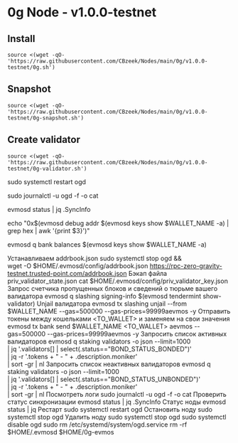 #  0g Node - v1.0.0-testnet

## Install
```
source <(wget -qO- 'https://raw.githubusercontent.com/CBzeek/Nodes/main/0g/v1.0.0-testnet/0g.sh')

```

## Snapshot
```
source <(wget -qO- 'https://raw.githubusercontent.com/CBzeek/Nodes/main/0g/v1.0.0-testnet/0g-snapshot.sh')

```

## Create validator
```
source <(wget -qO- 'https://raw.githubusercontent.com/CBzeek/Nodes/main/0g/v1.0.0-testnet/0g-validator.sh')

```




sudo systemctl restart ogd

sudo journalctl -u ogd -f -o cat

evmosd status | jq .SyncInfo

echo "0x$(evmosd debug addr $(evmosd keys show $WALLET_NAME -a) | grep hex | awk '{print $3}')"

evmosd q bank balances $(evmosd keys show $WALLET_NAME -a)


Устанавливаем addrbook.json
sudo systemctl stop ogd && \
wget -O $HOME/.evmosd/config/addrbook.json https://rpc-zero-gravity-testnet.trusted-point.com/addrbook.json
Бэкап файла priv_validator_state.json
cat $HOME/.evmosd/config/priv_validator_key.json
Запрос счетчика пропущенных блоков и сведений о тюрьме вашего валидатора
evmosd q slashing signing-info $(evmosd tendermint show-validator)
Unjail валидатора
evmosd tx slashing unjail --from $WALLET_NAME --gas=500000 --gas-prices=99999aevmos -y
Отправить токены между кошельками <TO_WALLET> и <AMOUNT> заменяем на свои значения
evmosd tx bank send $WALLET_NAME <TO_WALLET> <AMOUNT>aevmos --gas=500000 --gas-prices=99999aevmos -y
Запросить список активных валидаторов
evmosd q staking validators -o json --limit=1000 \
| jq '.validators[] | select(.status=="BOND_STATUS_BONDED")' \
| jq -r '.tokens + " - " + .description.moniker' \
| sort -gr | nl
Запросить список неактивных валидаторов
evmosd q staking validators -o json --limit=1000 \
| jq '.validators[] | select(.status=="BOND_STATUS_UNBONDED")' \
| jq -r '.tokens + " - " + .description.moniker' \
| sort -gr | nl
Посмотреть логи
sudo journalctl -u ogd -f -o cat
Проверить статус синхронизации
evmosd status | jq .SyncInfo
Статус ноды
evmosd status | jq
Рестарт
sudo systemctl restart ogd
Остановить ноду
sudo systemctl stop ogd
Удалить ноду
sudo systemctl stop ogd
sudo systemctl disable ogd
sudo rm /etc/systemd/system/ogd.service
rm -rf $HOME/.evmosd $HOME/0g-evmos


